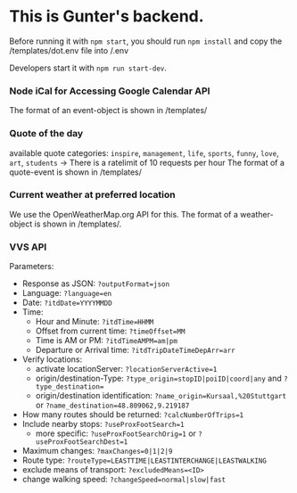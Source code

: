 # This is Gunter's backend.

Before running it with `npm start`, you should run `npm install` and copy the /templates/dot.env file into /.env

Developers start it with `npm run start-dev`.

### Node iCal for Accessing Google Calendar API
The format of an event-object is shown in /templates/

### Quote of the day
available quote categories: `inspire`, `management`, `life`, `sports`, `funny`, `love`, `art`, `students`
-> There is a ratelimit of 10 requests per hour
The format of a quote-event is shown in /templates/

### Current weather at preferred location
We use the OpenWeatherMap.org API for this.
The format of a weather-object is shown in /templates/.

### VVS API
Parameters:
 * Response as JSON: `?outputFormat=json`
 * Language: `?language=en`
 * Date: `?itdDate=YYYYMMDD`
 * Time:
    * Hour and Minute: `?itdTime=HHMM`
    * Offset from current time: `?timeOffset=MM`
    * Time is AM or PM: `?itdTimeAMPM=am|pm`
    * Departure or Arrival time: `?itdTripDateTimeDepArr=arr`
 * Verify locations:
    * activate locationServer: `?locationServerActive=1`
    * origin/destination-Type: `?type_origin=stopID|poiID|coord|any` and `?type_destination=`
    * origin/destination identification: `?name_origin=Kursaal,%20Stuttgart` or `?name_destination=48.809062,9.219187`
 * How many routes should be returned: `?calcNumberOfTrips=1`
 * Include nearby stops: `?useProxFootSearch=1`
    * more specific: `?useProxFootSearchOrig=1` or `?useProxFootSearchDest=1`
 * Maximum changes: `?maxChanges=0|1|2|9`
 * Route type: `?routeType=LEASTTIME|LEASTINTERCHANGE|LEASTWALKING`
 * exclude means of transport: `?excludedMeans=<ID>`
 * change walking speed: `?changeSpeed=normal|slow|fast`
